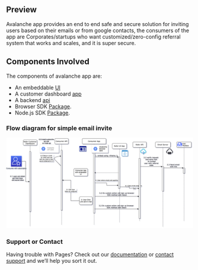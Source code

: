 ## Preview

Avalanche app provides an end to end safe and secure solution for inviting users based on their emails or from google contacts, the consumers of the app are Corporates/startups who want customized/zero-config referral system that works and scales, and it is super secure. 

## Components Involved

The components of avalanche app are:

* An embeddable [UI](https://refer-ui-two.vercel.app/)
* A customer dashboard [app](https://refer-customer-dashboard.vercel.app/)
* A backend [api](http://salty-reef-38656.herokuapp.com/)
* Browser SDK [Package](https://www.npmjs.com/package/avalanche-browser).
* Node.js SDK [Package](https://www.npmjs.com/package/avalanche-api).


### Flow diagram for simple email invite
![Normal-Flow-Diagram](./Flow-Normal.png)


### Support or Contact

Having trouble with Pages? Check out our [documentation](https://docs.github.com/categories/github-pages-basics/) or [contact support](https://github.com/contact) and we’ll help you sort it out.
